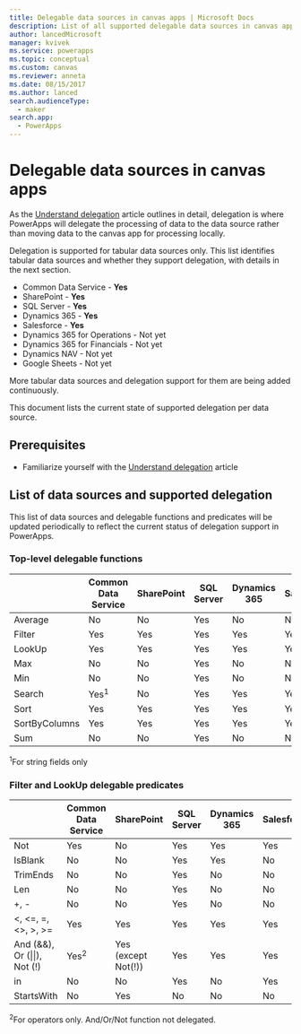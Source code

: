 ```yaml
---
title: Delegable data sources in canvas apps | Microsoft Docs
description: List of all supported delegable data sources in canvas apps
author: lancedMicrosoft
manager: kvivek
ms.service: powerapps
ms.topic: conceptual
ms.custom: canvas
ms.reviewer: anneta
ms.date: 08/15/2017
ms.author: lanced
search.audienceType: 
  - maker
search.app: 
  - PowerApps
---
```

# Delegable data sources in canvas apps
As the [Understand delegation](delegation-overview.md) article outlines in detail, delegation is where PowerApps will delegate the processing of data to the data source rather than moving data to the canvas app for processing locally.

Delegation is supported for tabular data sources only. This list identifies tabular data sources and whether they support delegation, with details in the next section.

* Common Data Service - **Yes**
* SharePoint - **Yes**
* SQL Server - **Yes**
* Dynamics 365 - **Yes**
* Salesforce - **Yes**
* Dynamics 365 for Operations - Not yet
* Dynamics 365 for Financials - Not yet
* Dynamics NAV - Not yet
* Google Sheets - Not yet

More tabular data sources and delegation support for them are being added continuously.

This document lists the current state of supported delegation per data source.

## Prerequisites

* Familiarize yourself with the [Understand delegation](delegation-overview.md) article

## List of data sources and supported delegation
This list of data sources and delegable functions and predicates will be updated periodically to reflect the current status of delegation support in PowerApps.

### Top-level delegable functions

| &nbsp; | Common Data Service | SharePoint | SQL Server | Dynamics 365 | Salesforce |
| --- | --- | --- | --- | --- | --- |
| Average |No |No |Yes |No |No |
| Filter |Yes |Yes |Yes |Yes |Yes |
| LookUp |Yes |Yes |Yes |Yes |Yes |
| Max |No |No |Yes |No |No |
| Min |No |No |Yes |No |No |
| Search |Yes<sup>1</sup> |No |Yes |Yes |Yes |
| Sort |Yes |Yes |Yes |Yes |Yes |
| SortByColumns |Yes |Yes |Yes |Yes |Yes |
| Sum |No |No |Yes |No |No |

<sup>1</sup>For string fields only

### Filter and LookUp delegable predicates

| &nbsp; | Common Data Service | SharePoint | SQL Server | Dynamics 365 | Salesforce |
| --- | --- | --- | --- | --- | --- |
| Not |Yes |No |Yes |Yes |Yes |
| IsBlank |No |No |Yes |Yes |No |
| TrimEnds |No |No |Yes |No |No |
| Len |No |No |Yes |No |No |
| +, - |No |No |Yes |No |No |
| <, <=, =, <>, >, >= |Yes |Yes |Yes |Yes |Yes |
| And (&&), Or (&#124;&#124;), Not (!) |Yes<sup>2</sup> |Yes (except Not(!)) |Yes |Yes |Yes |
| in |No |No |Yes |No |Yes |
| StartsWith |No |Yes |No |No |No |

<sup>2</sup>For operators only. And/Or/Not function not delegated.
